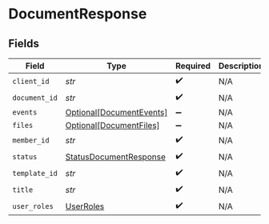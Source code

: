 # DocumentResponse


## Fields

| Field                                                                   | Type                                                                    | Required                                                                | Description                                                             |
| ----------------------------------------------------------------------- | ----------------------------------------------------------------------- | ----------------------------------------------------------------------- | ----------------------------------------------------------------------- |
| `client_id`                                                             | *str*                                                                   | :heavy_check_mark:                                                      | N/A                                                                     |
| `document_id`                                                           | *str*                                                                   | :heavy_check_mark:                                                      | N/A                                                                     |
| `events`                                                                | [Optional[DocumentEvents]](../../models/shared/documentevents.md)       | :heavy_minus_sign:                                                      | N/A                                                                     |
| `files`                                                                 | [Optional[DocumentFiles]](../../models/shared/documentfiles.md)         | :heavy_minus_sign:                                                      | N/A                                                                     |
| `member_id`                                                             | *str*                                                                   | :heavy_check_mark:                                                      | N/A                                                                     |
| `status`                                                                | [StatusDocumentResponse](../../models/shared/statusdocumentresponse.md) | :heavy_check_mark:                                                      | N/A                                                                     |
| `template_id`                                                           | *str*                                                                   | :heavy_check_mark:                                                      | N/A                                                                     |
| `title`                                                                 | *str*                                                                   | :heavy_check_mark:                                                      | N/A                                                                     |
| `user_roles`                                                            | [UserRoles](../../models/shared/userroles.md)                           | :heavy_check_mark:                                                      | N/A                                                                     |